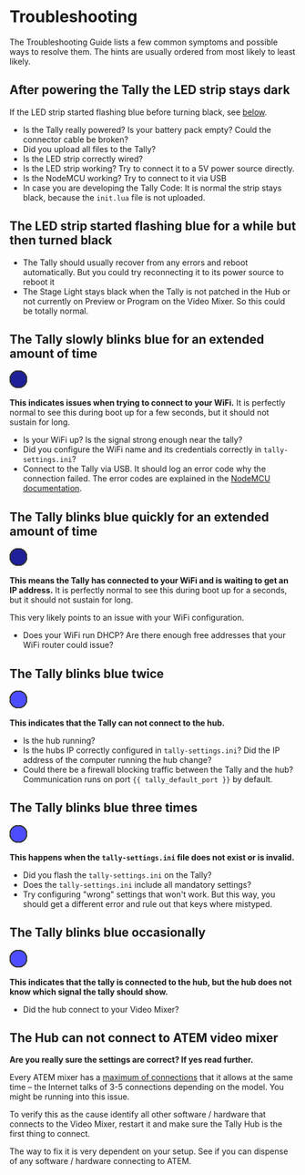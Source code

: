 # Troubleshooting

The Troubleshooting Guide lists a few common symptoms and possible ways to resolve them.
The hints are usually ordered from most likely to least likely.

## After powering the Tally the LED strip stays dark

If the LED strip started flashing blue before turning black, see [below](#the-led-strip-started-flashing-blue-for-a-while-but-then-turned-black).

* Is the Tally really powered? Is your battery pack empty? Could the connector cable be broken?
* Did you upload all files to the Tally?
* Is the LED strip correctly wired?
* Is the LED strip working? Try to connect it to a 5V power source directly.
* Is the NodeMCU working? Try to connect to it via USB
* In case you are developing the Tally Code: It is normal the strip stays black, because the
  `init.lua` file is not uploaded.

## The LED strip started flashing blue for a while but then turned black

* The Tally should usually recover from any errors and reboot automatically. But you could
  try reconnecting it to its power source to reboot it
* The Stage Light stays black when the Tally is not patched in the Hub or not currently on
Preview or Program on the Video Mixer. So this could be totally normal.

## The Tally slowly blinks blue for an extended amount of time

![](images/blink-wait-for-wifi.gif) 

**This indicates issues when trying to connect to your WiFi.** It is perfectly normal to see
this during boot up for a few seconds, but it should not sustain for long.

* Is your WiFi up? Is the signal strong enough near the tally?
* Did you configure the WiFi name and its credentials correctly in `tally-settings.ini`?
* Connect to the Tally via USB. It should log an error code why the connection failed.
  The error codes are explained in the [NodeMCU documentation](https://nodemcu.readthedocs.io/en/master/modules/wifi/#wifieventmonreason).

## The Tally blinks blue quickly for an extended amount of time

![](images/blink-wait-for-ip.gif) 

**This means the Tally has connected to your WiFi and is waiting to get an IP address.**
It is perfectly normal to see this during boot up for a seconds, but it should not
sustain for long.

This very likely points to an issue with your WiFi configuration.

* Does your WiFi run DHCP? Are there enough free addresses that your WiFi router could issue?

## The Tally blinks blue twice

![](images/blink-wait-for-server.gif)

**This indicates that the Tally can not connect to the hub.**

* Is the hub running? 
* Is the hubs IP correctly configured in `tally-settings.ini`? Did the IP address of the computer
  running the hub change?
* Could there be a firewall blocking traffic between the Tally and the hub? Communication runs on port `{{ tally_default_port }}` by default.

## The Tally blinks blue three times

![](images/blink-invalid-settings-file.gif)

**This happens when the `tally-settings.ini` file does not exist or is invalid.**

* Did you flash the `tally-settings.ini` on the Tally?
* Does the `tally-settings.ini` include all mandatory settings?
* Try configuring "wrong" settings that won't work. But this way, you should get a different error and rule out
  that keys where mistyped.

## The Tally blinks blue occasionally

![quick blue blinking](images/blink-unknown.gif)

**This indicates that the tally is connected to the hub, but the hub does not know
which signal the tally should show.**

* Did the hub connect to your Video Mixer?

## The Hub can not connect to ATEM video mixer

**Are you really sure the settings are correct? If yes read further.**

Every ATEM mixer has a [maximum of connections](https://forum.blackmagicdesign.com/viewtopic.php?f=4&t=101841)
that it allows at the same time – the Internet talks of 3-5 connections depending on the model.
You might be running into this issue.

To verify this as the cause identify all other software / hardware that connects to the Video Mixer,
restart it and make sure the Tally Hub is the first thing to connect.

The way to fix it is very dependent on your setup. See if you can dispense of any
software / hardware connecting to ATEM.
